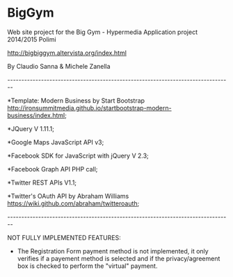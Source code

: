 # BigGym
Web site project for the Big Gym - Hypermedia Application project 2014/2015 Polimi

http://bigbiggym.altervista.org/index.html

By Claudio Sanna & Michele Zanella

*--------------------------------------------------------------------------------*

*Template: Modern Business by Start Bootstrap http://ironsummitmedia.github.io/startbootstrap-modern-business/index.html;

*JQuery V 1.11.1;

*Google Maps JavaScript API v3;

*Facebook SDK for JavaScript with jQuery V 2.3;

*Facebook Graph API PHP call;

*Twitter REST APIs V1.1;

*Twitter's OAuth API by Abraham Williams https://wiki.github.com/abraham/twitteroauth;

*--------------------------------------------------------------------------------*

NOT FULLY IMPLEMENTED FEATURES:

- The Registration Form payment method is not implemented, it only verifies if a payement method is selected and if the privacy/agreement box is checked to perform the "virtual" payment.
